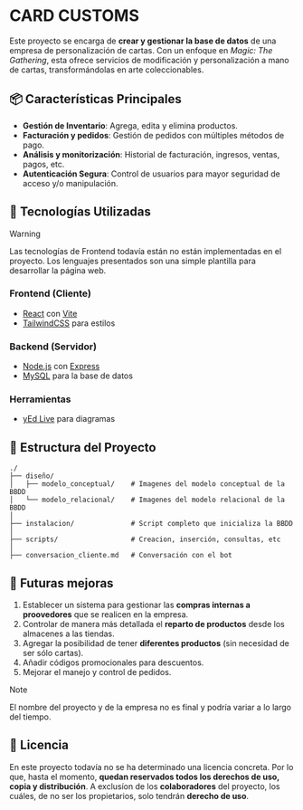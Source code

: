 <!-- Posible nuevo nombre: CARD DESIGNS -->
# CARD CUSTOMS

Este proyecto se encarga de **crear y gestionar la base de datos** de una empresa de personalización de cartas. Con un enfoque en *Magic: The Gathering*, esta ofrece servicios de modificación y personalización a mano de cartas, transformándolas en arte coleccionables.

## 📦 Características Principales
- **Gestión de Inventario**: Agrega, edita y elimina productos.
- **Facturación y pedidos**: Gestión de pedidos con múltiples métodos de pago.
- **Análisis y monitorización**: Historial de facturación, ingresos, ventas, pagos, etc.
- **Autenticación Segura**: Control de usuarios para mayor seguridad de acceso y/o manipulación.

## 🚀 Tecnologías Utilizadas
> [!WARNING]
> Las tecnologías de Frontend todavía están no están implementadas en el proyecto. Los lenguajes presentados son una simple plantilla para desarrollar la página web.

### **Frontend (Cliente)**
- [React](https://reactjs.org/) con [Vite](https://vitejs.dev/)
- [TailwindCSS](https://tailwindcss.com/) para estilos

### **Backend (Servidor)**
- [Node.js](https://nodejs.org/) con [Express](https://expressjs.com/)
- [MySQL](https://www.mysql.com/) para la base de datos

### **Herramientas**
- [yEd Live](https://www.yworks.com/yed-live/) para diagramas

## 📂 Estructura del Proyecto

```
./
├── diseño/      
│   ├── modelo_conceptual/    # Imagenes del modelo conceptual de la BBDD
│   └── modelo_relacional/    # Imagenes del modelo relacional de la BBDD
│
├── instalacion/              # Script completo que inicializa la BBDD
│
├── scripts/                  # Creacion, inserción, consultas, etc
│
├── conversacion_cliente.md   # Conversación con el bot
```

<!-- ## 🛠️ Instalación y Configuración

### Instalar MySQL en diferentes OS

- #### Windows:
    https://dev.mysql.com/downloads/installer/
    
    ```sh
    winget install Oracle.MySQL
    ```
- #### Debian/Ubuntu:
   ```sh
   sudo apt update
   sudo apt install mysql-server
   ```
- #### AlmaLinux:
   ```sh
   sudo dnf install mysql-server
   ```
- #### OpenSUSE:
   ```sh
   sudo zypper install mysql
   ```

### Requisitos Previos
- [MySQL](https://www.mysql.com/) en ejecución
- [MySQL Workbech](https://dev.mysql.com/downloads/workbench/) o similar instalado
- 
### Pasos de Instalación

1. Clonar el repositorio:
   ```sh
   git clone https://github.com/jCanay/card-customs.git
   ```
2. Ejecutar script de instalacion en MySQL Workbench:
   ```sh
   cd instalacion/
   ``` -->

## 📅 Futuras mejoras

1. Establecer un sistema para gestionar las **compras internas a proovedores** que se realicen en la empresa.
2. Controlar de manera más detallada el **reparto de productos** desde los almacenes a las tiendas.
3. Agregar la posibilidad de tener **diferentes productos** (sin necesidad de ser sólo cartas).
4. Añadir códigos promocionales para descuentos.
5. Mejorar el manejo y control de pedidos.

> [!NOTE]
> El nombre del proyecto y de la empresa no es final y podría variar a lo largo del tiempo.

## 📜 Licencia
En este proyecto todavía no se ha determinado una licencia concreta. Por lo que, hasta el momento, **quedan reservados todos los derechos de uso, copia y distribución**.
A exclusíon de los **colaboradores** del proyecto, los cuáles, de no ser los propietarios, solo tendrán **derecho de uso**.